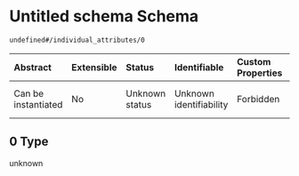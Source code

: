 # Untitled schema Schema

```txt
undefined#/individual_attributes/0
```



| Abstract            | Extensible | Status         | Identifiable            | Custom Properties | Additional Properties | Access Restrictions | Defined In                                                                                                    |
| :------------------ | :--------- | :------------- | :---------------------- | :---------------- | :-------------------- | :------------------ | :------------------------------------------------------------------------------------------------------------ |
| Can be instantiated | No         | Unknown status | Unknown identifiability | Forbidden         | Allowed               | none                | [individual-valid-1.json\*](../../../schemas/validation_tests/individual-valid-1.json "open original schema") |

## 0 Type

unknown
